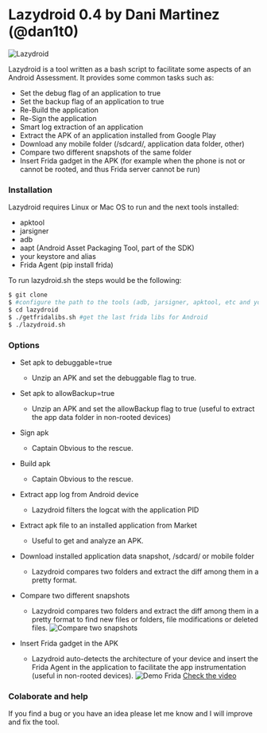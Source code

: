 # Lazydroid 0.4 by Dani Martinez (@dan1t0)

![Lazydroid](https://git.pentest.ngs/daniel.martinez/LazyDroid/raw/master/media/tool.png "Lazydroid")

Lazydroid is a tool written as a bash script to facilitate some aspects of an Android Assessment. It provides some common tasks such as:
  - Set the debug flag of an application to true
  - Set the backup flag of an application to true
  - Re-Build the application
  - Re-Sign the application
  - Smart log extraction of an application
  - Extract the APK of an application installed from Google Play
  - Download any mobile folder (/sdcard/, application data folder, other)
  - Compare two different snapshots of the same folder
  - Insert Frida gadget in the APK (for example when the phone is not or cannot be rooted, and thus Frida server cannot be run)

### Installation
Lazydroid requires Linux or Mac OS to run and the next tools installed:
* apktool
* jarsigner
* adb
* aapt (Android Asset Packaging Tool, part of the SDK)
* your keystore and alias
* Frida Agent (pip install frida)

To run lazydroid.sh the steps would be the following:

```sh
$ git clone
$ #configure the path to the tools (adb, jarsigner, apktool, etc and your favorite shell)
$ cd lazydroid
$ ./getfridalibs.sh #get the last frida libs for Android
$ ./lazydroid.sh
```



### Options
* Set apk to debuggable=true
    * Unzip an APK and set the debuggable flag to true.
* Set apk to allowBackup=true
    * Unzip an APK and set the allowBackup flag to true (useful to extract the app data folder in non-rooted devices)
* Sign apk
    * Captain Obvious to the rescue.
* Build apk
    * Captain Obvious to the rescue.
* Extract app log from Android device
    * Lazydroid filters the logcat with the application PID
* Extract apk file to an installed application from Market
    * Useful to get and analyze an APK.
* Download installed application data snapshot, /sdcard/ or mobile folder
    * Lazydroid compares two folders and extract the diff among them in a pretty format.
* Compare two different snapshots
    * Lazydroid compares two folders and extract the diff among them in a pretty format to find new files or folders, file modifications or deleted files.
![Compare two snapshots](https://git.pentest.ngs/daniel.martinez/LazyDroid/raw/master/media/compare.png "Compare two snapshots")

* Insert Frida gadget in the APK
    * Lazydroid auto-detects the architecture of your device and insert the Frida Agent in the application to facilitate the app instrumentation (useful in non-rooted devices).
![Demo Frida](https://git.pentest.ngs/daniel.martinez/LazyDroid/raw/master/media/DemoFrida.png "Demo Frida")
[Check the video](https://git.pentest.ngs/daniel.martinez/LazyDroid/raw/master/media/DemoFrida.mp4)


### Colaborate and help
If you find a bug or you have an idea please let me know and I will improve and fix the tool.
